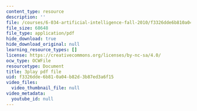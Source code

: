 ```yaml
---
content_type: resource
description: ''
file: /courses/6-034-artificial-intelligence-fall-2010/f3326dde6b810a04b82d3b87ed3a6f15_kHyNqSnzP8Y.pdf
file_size: 68648
file_type: application/pdf
hide_download: true
hide_download_original: null
learning_resource_types: []
license: https://creativecommons.org/licenses/by-nc-sa/4.0/
ocw_type: OCWFile
resourcetype: Document
title: 3play pdf file
uid: f3326dde-6b81-0a04-b82d-3b87ed3a6f15
video_files:
  video_thumbnail_file: null
video_metadata:
  youtube_id: null
---
```

